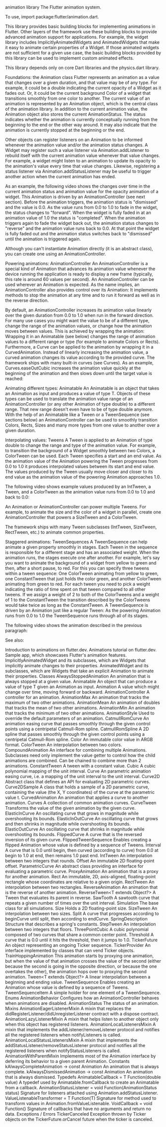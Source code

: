 animation library
The Flutter animation system.

To use, import package:flutter/animation.dart.

This library provides basic building blocks for implementing animations in Flutter. Other layers of the framework use these building blocks to provide advanced animation support for applications. For example, the widget library includes ImplicitlyAnimatedWidgets and AnimatedWidgets that make it easy to animate certain properties of a Widget. If those animated widgets are not sufficient for a given use case, the basic building blocks provided by this library can be used to implement custom animated effects.

This library depends only on core Dart libraries and the physics.dart library.

Foundations: the Animation class
Flutter represents an animation as a value that changes over a given duration, and that value may be of any type. For example, it could be a double indicating the current opacity of a Widget as it fades out. Or, it could be the current background Color of a widget that transitions smoothly from one color to another. The current value of an animation is represented by an Animation object, which is the central class of the animation library. In addition to the current animation value, the Animation object also stores the current AnimationStatus. The status indicates whether the animation is currently conceptually running from the beginning to the end or the other way around. It may also indicate that the animation is currently stopped at the beginning or the end.

Other objects can register listeners on an Animation to be informed whenever the animation value and/or the animation status changes. A Widget may register such a value listener via Animation.addListener to rebuild itself with the current animation value whenever that value changes. For example, a widget might listen to an animation to update its opacity to the animation's value every time that value changes. Likewise, registering a status listener via Animation.addStatusListener may be useful to trigger another action when the current animation has ended.

As an example, the following video shows the changes over time in the current animation status and animation value for the opacity animation of a widget. This Animation is driven by an AnimationController (see next section). Before the animation triggers, the animation status is "dismissed" and the value is 0.0. As the value runs from 0.0 to 1.0 to fade in the widget, the status changes to "forward". When the widget is fully faded in at an animation value of 1.0 the status is "completed". When the animation triggers again to fade the widget back out, the animation status changes to "reverse" and the animation value runs back to 0.0. At that point the widget is fully faded out and the animation status switches back to "dismissed" until the animation is triggered again.

Although you can't instantiate Animation directly (it is an abstract class), you can create one using an AnimationController.

Powering animations: AnimationController
An AnimationController is a special kind of Animation that advances its animation value whenever the device running the application is ready to display a new frame (typically, this rate is around 60 values per second). An AnimationController can be used wherever an Animation is expected. As the name implies, an AnimationController also provides control over its Animation: It implements methods to stop the animation at any time and to run it forward as well as in the reverse direction.

By default, an AnimationController increases its animation value linearly over the given duration from 0.0 to 1.0 when run in the forward direction. For many use cases you might want the value to be of a different type, change the range of the animation values, or change how the animation moves between values. This is achieved by wrapping the animation: Wrapping it in an Animatable (see below) changes the range of animation values to a different range or type (for example to animate Colors or Rects). Furthermore, a Curve can be applied to the animation by wrapping it in a CurvedAnimation. Instead of linearly increasing the animation value, a curved animation changes its value according to the provided curve. The framework ships with many built-in curves (see Curves). As an example, Curves.easeOutCubic increases the animation value quickly at the beginning of the animation and then slows down until the target value is reached:

Animating different types: Animatable
An Animatable<T> is an object that takes an Animation<double> as input and produces a value of type T. Objects of these types can be used to translate the animation value range of an AnimationController (or any other Animation of type double) to a different range. That new range doesn't even have to be of type double anymore. With the help of an Animatable like a Tween or a TweenSequence (see sections below) an AnimationController can be used to smoothly transition Colors, Rects, Sizes and many more types from one value to another over a given duration.

Interpolating values: Tweens
A Tween is applied to an Animation of type double to change the range and type of the animation value. For example, to transition the background of a Widget smoothly between two Colors, a ColorTween can be used. Each Tween specifies a start and an end value. As the animation value of the Animation powering the Tween progresses from 0.0 to 1.0 it produces interpolated values between its start and end value. The values produced by the Tween usually move closer and closer to its end value as the animation value of the powering Animation approaches 1.0.

The following video shows example values produced by an IntTween, a Tween<double>, and a ColorTween as the animation value runs from 0.0 to 1.0 and back to 0.0:

An Animation or AnimationController can power multiple Tweens. For example, to animate the size and the color of a widget in parallel, create one AnimationController that powers a SizeTween and a ColorTween.

The framework ships with many Tween subclasses (IntTween, SizeTween, RectTween, etc.) to animate common properties.

Staggered animations: TweenSequences
A TweenSequence can help animate a given property smoothly in stages. Each Tween in the sequence is responsible for a different stage and has an associated weight. When the animation runs, the stages execute one after another. For example, let's say you want to animate the background of a widget from yellow to green and then, after a short pause, to red. For this you can specify three tweens within a tween sequence: One ColorTween animating from yellow to green, one ConstantTween that just holds the color green, and another ColorTween animating from green to red. For each tween you need to pick a weight indicating the ratio of time spent on that tween compared to all other tweens. If we assign a weight of 2 to both of the ColorTweens and a weight of 1 to the ConstantTween the transition described by the ColorTweens would take twice as long as the ConstantTween. A TweenSequence is driven by an Animation just like a regular Tween: As the powering Animation runs from 0.0 to 1.0 the TweenSequence runs through all of its stages.

The following video shows the animation described in the previous paragraph:

See also:

Introduction to animations on flutter.dev.
Animations tutorial on flutter.dev.
Sample app, which showcases Flutter's animation features.
ImplicitlyAnimatedWidget and its subclasses, which are Widgets that implicitly animate changes to their properties.
AnimatedWidget and its subclasses, which are Widgets that take an explicit Animation to animate their properties.
Classes
AlwaysStoppedAnimation<T>
An animation that is always stopped at a given value.
Animatable<T>
An object that can produce a value of type T given an Animation<double> as input.
Animation<T>
A value which might change over time, moving forward or backward.
AnimationController
A controller for an animation.
AnimationMax<T extends num>
An animation that tracks the maximum of two other animations.
AnimationMean
An animation of doubles that tracks the mean of two other animations.
AnimationMin<T extends num>
An animation that tracks the minimum of two other animations.
AnimationStyle
Used to override the default parameters of an animation.
CatmullRomCurve
An animation easing curve that passes smoothly through the given control points using a centripetal Catmull-Rom spline.
CatmullRomSpline
A 2D spline that passes smoothly through the given control points using a centripetal Catmull-Rom spline.
Color
An immutable color value in ARGB format.
ColorTween
An interpolation between two colors.
CompoundAnimation<T>
An interface for combining multiple Animations. Subclasses need only implement the value getter to control how the child animations are combined. Can be chained to combine more than 2 animations.
ConstantTween<T>
A tween with a constant value.
Cubic
A cubic polynomial mapping of the unit interval.
Curve
An parametric animation easing curve, i.e. a mapping of the unit interval to the unit interval.
Curve2D
Abstract class that defines an API for evaluating 2D parametric curves.
Curve2DSample
A class that holds a sample of a 2D parametric curve, containing the value (the X, Y coordinates) of the curve at the parametric value t.
CurvedAnimation
An animation that applies a curve to another animation.
Curves
A collection of common animation curves.
CurveTween
Transforms the value of the given animation by the given curve.
ElasticInCurve
An oscillating curve that grows in magnitude while overshooting its bounds.
ElasticInOutCurve
An oscillating curve that grows and then shrinks in magnitude while overshooting its bounds.
ElasticOutCurve
An oscillating curve that shrinks in magnitude while overshooting its bounds.
FlippedCurve
A curve that is the reversed inversion of its given curve.
FlippedTweenSequence
Enables creating a flipped Animation whose value is defined by a sequence of Tweens.
Interval
A curve that is 0.0 until begin, then curved (according to curve) from 0.0 at begin to 1.0 at end, then remains 1.0 past end.
IntTween
An interpolation between two integers that rounds.
Offset
An immutable 2D floating-point offset.
ParametricCurve<T>
An abstract class providing an interface for evaluating a parametric curve.
ProxyAnimation
An animation that is a proxy for another animation.
Rect
An immutable, 2D, axis-aligned, floating-point rectangle whose coordinates are relative to a given origin.
RectTween
An interpolation between two rectangles.
ReverseAnimation
An animation that is the reverse of another animation.
ReverseTween<T extends Object?>
A Tween that evaluates its parent in reverse.
SawTooth
A sawtooth curve that repeats a given number of times over the unit interval.
Simulation
The base class for all simulations.
Size
Holds a 2D floating-point size.
SizeTween
An interpolation between two sizes.
Split
A curve that progresses according to beginCurve until split, then according to endCurve.
SpringDescription
Structure that describes a spring's constants.
StepTween
An interpolation between two integers that floors.
ThreePointCubic
A cubic polynomial composed of two curves that share a common center point.
Threshold
A curve that is 0.0 until it hits the threshold, then it jumps to 1.0.
TickerFuture
An object representing an ongoing Ticker sequence.
TickerProvider
An interface implemented by classes that can vend Ticker objects.
TrainHoppingAnimation
This animation starts by proxying one animation, but when the value of that animation crosses the value of the second (either because the second is going in the opposite direction, or because the one overtakes the other), the animation hops over to proxying the second animation.
Tween<T extends Object?>
A linear interpolation between a beginning and ending value.
TweenSequence<T>
Enables creating an Animation whose value is defined by a sequence of Tweens.
TweenSequenceItem<T>
A simple holder for one element of a TweenSequence.
Enums
AnimationBehavior
Configures how an AnimationController behaves when animations are disabled.
AnimationStatus
The status of an animation.
Mixins
AnimationEagerListenerMixin
A mixin that replaces the didRegisterListener/didUnregisterListener contract with a dispose contract.
AnimationLazyListenerMixin
A mixin that helps listen to another object only when this object has registered listeners.
AnimationLocalListenersMixin
A mixin that implements the addListener/removeListener protocol and notifies all the registered listeners when notifyListeners is called.
AnimationLocalStatusListenersMixin
A mixin that implements the addStatusListener/removeStatusListener protocol and notifies all the registered listeners when notifyStatusListeners is called.
AnimationWithParentMixin<T>
Implements most of the Animation interface by deferring its behavior to a given parent Animation.
Constants
kAlwaysCompleteAnimation → const Animation<double>
An animation that is always complete.
kAlwaysDismissedAnimation → const Animation<double>
An animation that is always dismissed.
Typedefs
AnimatableCallback<T> = T Function(double value)
A typedef used by Animatable.fromCallback to create an Animatable from a callback.
AnimationStatusListener = void Function(AnimationStatus status)
Signature for listeners attached using Animation.addStatusListener.
ValueListenableTransformer<T> = T Function(T)
Signature for method used to transform values in Animation.fromValueListenable.
VoidCallback = void Function()
Signature of callbacks that have no arguments and return no data.
Exceptions / Errors
TickerCanceled
Exception thrown by Ticker objects on the TickerFuture.orCancel future when the ticker is canceled.